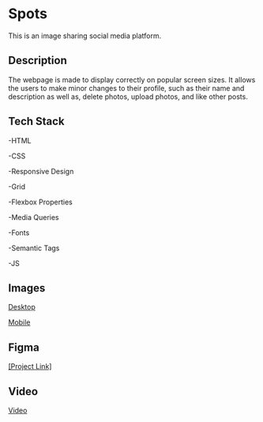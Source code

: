 
# Spots

This is an image sharing social media platform.

## Description

The webpage is made to display correctly on popular screen sizes.
It allows the users to make minor changes to their profile, such as their name and description as well as, delete photos, upload photos, and like other posts.

## Tech Stack

-HTML

-CSS

-Responsive Design

-Grid

-Flexbox Properties

-Media Queries

-Fonts

-Semantic Tags

-JS



## Images

[Desktop](./Desktop-demo.png)


[Mobile](./Mobile-demo.png)
## Figma
  
[\[Project Link\]](https://jbrocart.github.io/se_project_spots/) 

## Video


[Video](https://drive.google.com/file/d/1BsjJlXgLIhjJOymRonCZZgzjWFPFl_Yb/view?usp=sharing)

